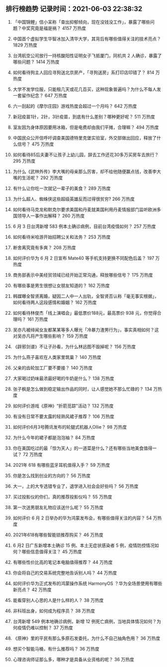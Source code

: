 
## 排行榜趋势 记录时间：2021-06-03 22:38:32
  
  1. 「中国锦鲤」信小呆称「查出抑郁倾向，现在没钱没工作」，暴露了哪些问题？中奖究竟是福是祸？ 4157 万热度
    
  2. 中国首个虚拟学生华智冰加入清华大学，其背后有哪些值得关注的技术亮点？ 1829 万热度
    
  3. 台湾航空公司放行一持核酸阳性证明女子飞抵厦门，同机共 2 人确诊，暴露了哪些问题？ 1414 万热度
    
  4. 如何看待狗主人回应寻狗送北京房产，「寻狗送房」系打印店印错了？ 814 万热度
    
  5. 大学不发学位服，只能租几天或花几百买，这种现象普遍吗？为什么不每人发一套留作纪念？ 647 万热度
    
  6. 六一刮起的《摩尔庄园》游戏热度会超过一个月吗？ 642 万热度
    
  7. 新冠疫苗1针，2针，3针疫苗，到底有什么差别？哪种更好呢？ 511 万热度
    
  8. 室友因为身体原因要用冰箱，但是电费却由我们平摊，合理嘛？ 494 万热度
    
  9. 中国民众公开信呼吁调查美国德特里克堡实验室，外交部做出回应，释放了什么信号？ 475 万热度
    
  10. 如何看待85后夫妻不让孩子上幼儿园，辞去工作还花30多万买房车去旅行？ 295 万热度
    
  11. 为什么《武林外传》李大嘴的母亲那么厉害，却不给他随便赢点钱，改善李大嘴的生活呢？ 292 万热度
    
  12. 有什么让你吃一次就记一辈子的美食？ 289 万热度
    
  13. 为什么超人、蜘蛛侠这些超级英雄反而过得很贫穷? 266 万热度
    
  14. 如何看待马克龙和默克尔要求美国和丹麦就美国利用丹麦情报部门监听欧洲多国领导人一事作出解释？ 260 万热度
    
  15. 6 月 3 日台湾新增 583 例本土确诊病例，目前台湾疫情如何？ 257 万热度
    
  16. 如何看待米哈游开始招聘公关和法务？ 253 万热度
    
  17. 断舍离究竟有多爽？ 208 万热度
    
  18. 如何评价华为 6 月 2 日宣布 Mate40 等手机支持更换不同配色后盖？ 197 万热度
    
  19. 商务部表示中美经贸领域已经开始正常沟通，释放哪些信号？ 175 万热度
    
  20. 有哪些事是男生很想让女朋友知道的？ 162 万热度
    
  21. 韩媒曝全智贤离婚，疑因二人中一人出轨，全智贤否认称「毫无事实根据」，如何看待两人这段感情和婚姻？ 162 万热度
    
  22. 如何看待林俊杰「线上演唱会」最低票价188元，最高票价 938 元，你觉得合理吗？ 161 万热度
    
  23. 吴亦凡被绯闻女友都某某等多人曝光「冷暴力渣男行为」，事实真相如何？这对吴亦凡将产生哪些影响？ 159 万热度
    
  24. 《辟邪剑谱》不让子孙看，为什么林远图不毁掉呢？ 156 万热度
    
  25. 为什么燕子喜欢在人类家里筑巢？ 140 万热度
    
  26. 父亲的齿轮加工厂要不要接？ 140 万热度
    
  27. 大家喝过奶味最浓最好喝的牛奶是什么？ 138 万热度
    
  28. 张子枫是怎么做到稳定输出作品的同时，让人感觉她不那么忙碌的？ 134 万热度
    
  29. 如何评价游戏《原神》“折箭觅踪”活动？ 132 万热度
    
  30. 有没有日常不要太露的轻熟风裙子推荐？ 106 万热度
    
  31. 如何评价6月3号腾讯发布的轮腿式机器人Ollie？ 98 万热度
    
  32. 为什么今年的裙子都是泡泡袖？ 84 万热度
    
  33. 你在美国吃过的最「惊为天人」的一道菜是什么？还有哪些当地美食值得一试？ 72 万热度
    
  34. 2021年 618 有哪些蓝牙耳机值得入手？ 59 万热度
    
  35. 你是怎么找到创业的方向的？ 56 万热度
    
  36. 大一，上的大专选错专业了，退学进入社会会好些吗？ 56 万热度
    
  37. 买过投影仪的你们，真的推荐投影仪吗？ 55 万热度
    
  38. 第一次送男朋友礼物应该送什么呢？ 55 万热度
    
  39. 如何评价 6 月 2 日举办的华为鸿蒙发布会，有哪些值得关注的内容？ 54 万热度
    
  40. 2021年618有哪些智能锁推荐购买？ 46 万热度
    
  41. 6 月2 日广东新增本土确诊 15 例、本土无症状感染者 5 例，疫情防控情况如何？哪些信息值得关注？ 45 万热度
    
  42. 有哪些性价比高的笔记本电脑值得推荐？ 44 万热度
    
  43. 你会将自己的交易系统完整地告诉别人吗？ 44 万热度
    
  44. 如何评价华为正式发布的鸿蒙操作系统 HarmonyOS ？华为全场景使用有哪些新亮点？ 42 万热度
    
  45. 能看穿别人心思的人是什么样的人？ 38 万热度
    
  46. 非科班出身，如何成为程序员？ 38 万热度
    
  47. 台湾新增 549 例本地确诊病例，新增 12 例死亡病例，当地具体情况如何？为何疫情仍难以控制？ 37 万热度
    
  48. 《原神》里的平民有那么多原石发委托，为什么不自己抽角色用？ 36 万热度
    
  49. 想买个智能马桶，有什么推荐吗？ 36 万热度
    
  50. 心理咨询师证那么多，哪种才是具备从业资格的呢？ 36 万热度
    